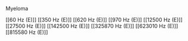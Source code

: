 Myeloma

[[60 Hz (E)]]
[[350 Hz (E)]]
[[620 Hz (E)]]
[[970 Hz (E)]]
[[12500 Hz (E)]]
[[27500 Hz (E)]]
[[142500 Hz (E)]]
[[325870 Hz (E)]]
[[623010 Hz (E)]]
[[815580 Hz (E)]]